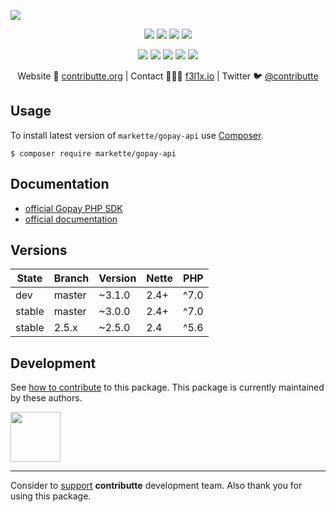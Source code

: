 ![](https://heatbadger.now.sh/github/readme/contributte/gopay-api/)

<p align=center>
  <a href="https://github.com/contributte/gopay-api/actions"><img src="https://badgen.net/travis/contributte/gopay-api?cache=300"></a>
  <a href="https://coveralls.io/r/contributte/gopay-api"><img src="https://badgen.net/coveralls/c/github/contributte/gopay-api?cache=300"></a>
  <a href="https://packagist.org/packages/markette/gopay-api"><img src="https://badgen.net/packagist/dm/markette/gopay-api"></a>
  <a href="https://packagist.org/packages/markette/gopay-api"><img src="https://badgen.net/packagist/v/markette/gopay-api"></a>
</p>
<p align=center>
  <a href="https://packagist.org/packages/markette/gopay-api"><img src="https://badgen.net/packagist/php/markette/gopay-api"></a>
  <a href="https://github.com/contributte/gopay-api"><img src="https://badgen.net/github/license/contributte/gopay-api"></a>
  <a href="https://bit.ly/ctteg"><img src="https://badgen.net/badge/support/gitter/cyan"></a>
  <a href="https://bit.ly/cttfo"><img src="https://badgen.net/badge/support/forum/yellow"></a>
  <a href="https://contributte.org/partners.html"><img src="https://badgen.net/badge/sponsor/donations/F96854"></a>
</p>

<p align=center>
Website 🚀 <a href="https://contributte.org">contributte.org</a> | Contact 👨🏻‍💻 <a href="https://f3l1x.io">f3l1x.io</a> | Twitter 🐦 <a href="https://twitter.com/contributte">@contributte</a>
</p>

## Usage

To install latest version of `markette/gopay-api` use [Composer](https://getcomposer.org).

```
$ composer require markette/gopay-api
```

## Documentation

- [official Gopay PHP SDK](https://github.com/gopaycommunity/gopay-php-api)
- [official documentation](http://help.gopay.com/cs/tema/integrace-2/integrace-platebni-puvodni-brany/php-api-verze-2-5)

## Versions

| State  | Branch | Version    | Nette |PHP  |
|--------|--------|------------|-------|-----|
| dev    | master | ~3.1.0     | 2.4+  |^7.0 |
| stable | master | ~3.0.0     | 2.4+  |^7.0 |
| stable | 2.5.x  | ~2.5.0     | 2.4   |^5.6 |

## Development

See [how to contribute](https://contributte.org) to this package. This package is currently maintained by these authors.

<a href="https://github.com/f3l1x">
    <img width="80" height="80" src="https://avatars2.githubusercontent.com/u/538058?v=3&s=80">
</a>

-----

Consider to [support](https://contributte.org/partners) **contributte** development team.
Also thank you for using this package.
